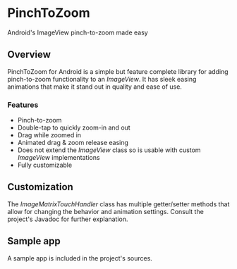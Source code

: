 # PinchToZoom
Android's ImageView pinch-to-zoom made easy

## Overview
PinchToZoom for Android is a simple but feature complete library for adding pinch-to-zoom functionality to an *ImageView*. It has sleek easing animations that make it stand out in quality and ease of use.

### Features
* Pinch-to-zoom
* Double-tap to quickly zoom-in and out
* Drag while zoomed in
* Animated drag & zoom release easing
* Does not extend the *ImageView* class so is usable with custom *ImageView* implementations
* Fully customizable

## Customization
The *ImageMatrixTouchHandler* class has multiple getter/setter methods that allow for changing the behavior and animation settings. Consult the project's Javadoc for further explanation.

## Sample app
A sample app is included in the project's sources.
